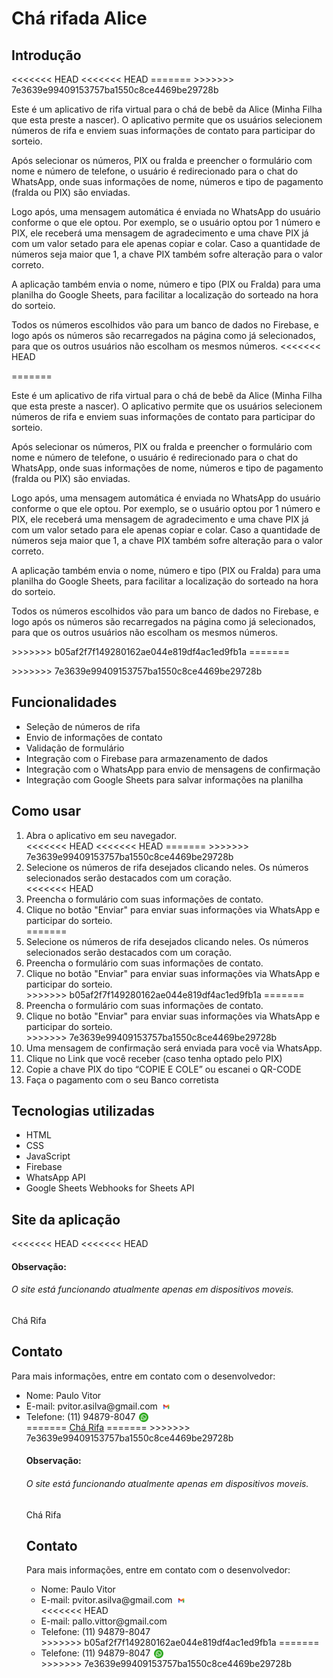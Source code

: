 <h1>Chá rifada Alice</h1>
<h2>Introdução</h2>
<<<<<<< HEAD
<<<<<<< HEAD
=======
>>>>>>> 7e3639e99409153757ba1550c8ce4469be29728b
<p>
    Este é um aplicativo de rifa virtual para o chá de bebê da Alice (Minha Filha
    que esta preste a nascer). O aplicativo permite que os usuários selecionem
    números de rifa e enviem suas informações de contato para participar do
    sorteio.
</p>
<p>
    Após selecionar os números, PIX ou fralda e preencher o formulário com nome e
    número de telefone, o usuário é redirecionado para o chat do WhatsApp, onde
    suas informações de nome, números e tipo de pagamento (fralda ou PIX) são
    enviadas.
</p>
<p>
    Logo após, uma mensagem automática é enviada no WhatsApp do usuário conforme o
    que ele optou. Por exemplo, se o usuário optou por 1 número e PIX, ele
    receberá uma mensagem de agradecimento e uma chave PIX já com um valor setado
    para ele apenas copiar e colar. Caso a quantidade de números seja maior que 1,
    a chave PIX também sofre alteração para o valor correto.
</p>
<p>
    A aplicação também envia o nome, número e tipo (PIX ou Fralda) para uma
    planilha do Google Sheets, para facilitar a localização do sorteado na hora do
    sorteio.
</p>
<p>
    Todos os números escolhidos vão para um banco de dados no Firebase, e logo
    após os números são recarregados na página como já selecionados, para que os
    outros usuários não escolham os mesmos números.
<<<<<<< HEAD
</p>
=======
<p>Este é um aplicativo de rifa virtual para o chá de bebê da Alice (Minha Filha que esta preste a nascer). O aplicativo
    permite que os usuários selecionem números de rifa e enviem suas informações de contato para participar do sorteio.
</p>
<p>Após selecionar os números, PIX ou fralda e preencher o formulário com nome e número de telefone, o usuário é
    redirecionado para o chat do WhatsApp, onde suas informações de nome, números e tipo de pagamento (fralda ou PIX)
    são enviadas.</p>
<p>Logo após, uma mensagem automática é enviada no WhatsApp do usuário conforme o que ele optou. Por exemplo, se o
    usuário optou por 1 número e PIX, ele receberá uma mensagem de agradecimento e uma chave PIX já com um valor setado
    para ele apenas copiar e colar. Caso a quantidade de números seja maior que 1, a chave PIX também sofre alteração
    para o valor correto.</p>
<p>A aplicação também envia o nome, número e tipo (PIX ou Fralda) para uma planilha do Google Sheets, para facilitar a
    localização do sorteado na hora do sorteio.</p>
<p>Todos os números escolhidos vão para um banco de dados no Firebase, e logo após os números são recarregados na página
    como já selecionados, para que os outros usuários não escolham os mesmos números.</p>
>>>>>>> b05af2f7f149280162ae044e819df4ac1ed9fb1a
=======
</p>
>>>>>>> 7e3639e99409153757ba1550c8ce4469be29728b
<h2>Funcionalidades</h2>
<ul>
    <li>Seleção de números de rifa</li>
    <li>Envio de informações de contato</li>
    <li>Validação de formulário</li>
    <li>Integração com o Firebase para armazenamento de dados</li>
    <li>Integração com o WhatsApp para envio de mensagens de confirmação</li>
    <li>Integração com Google Sheets para salvar informações na planilha</li>
</ul>
<h2>Como usar</h2>
<ol>
    <li>Abra o aplicativo em seu navegador.</li>
<<<<<<< HEAD
<<<<<<< HEAD
=======
>>>>>>> 7e3639e99409153757ba1550c8ce4469be29728b
    <li>
        Selecione os números de rifa desejados clicando neles. Os números
        selecionados serão destacados com um coração.
    </li>
<<<<<<< HEAD
    <li>Preencha o formulário com suas informações de contato.</li>
    <li>
        Clique no botão "Enviar" para enviar suas informações via WhatsApp e
        participar do sorteio.
    </li>
=======
    <li>Selecione os números de rifa desejados clicando neles. Os números selecionados serão destacados com um coração.</li>
    <li>Preencha o formulário com suas informações de contato.</li>
    <li>Clique no botão "Enviar" para enviar suas informações via WhatsApp e participar do sorteio.</li>
>>>>>>> b05af2f7f149280162ae044e819df4ac1ed9fb1a
=======
    <li>Preencha o formulário com suas informações de contato.</li>
    <li>
        Clique no botão "Enviar" para enviar suas informações via WhatsApp e
        participar do sorteio.
    </li>
>>>>>>> 7e3639e99409153757ba1550c8ce4469be29728b
    <li>Uma mensagem de confirmação será enviada para você via WhatsApp.</li>
    <li>Clique no Link que você receber (caso tenha optado pelo PIX)</li>
    <li>Copie a chave PIX do tipo “COPIE E COLE” ou escanei o QR-CODE</li>
    <li>Faça o pagamento com o seu Banco corretista</li>
</ol>
<h2>Tecnologias utilizadas</h2>
<ul>
    <li>HTML</li>
    <li>CSS</li>
    <li>JavaScript</li>
    <li>Firebase</li>
    <li>WhatsApp API</li>
    <li>Google Sheets Webhooks for Sheets API</li>
</ul>
<h2>Site da aplicação</h2>
<<<<<<< HEAD
<<<<<<< HEAD
<h4>Observação:</h4>
<h6>O site está funcionando atualmente apenas em dispositivos moveis.</h6>
<a href="https://pallovitor.github.io/cha-rifa-alice/" style="text-decoration:none;">Chá Rifa</a>
<h2>Contato</h2>
<p>Para mais informações, entre em contato com o desenvolvedor:</p>
<ul>
    <li>Nome: Paulo Vitor</li>
    <li>
        E-mail: pvitor.asilva@gmail.com<a href="mailto:pvitor.asilva@gmail.com" style="text-decoration:none;"><img
                src="./assets/gmail.webp" alt="gmail-logo"
                style="height: 15px; width: 15; position: absolute; margin: 2px 0 0 6px; "></a>
    </li>
    <li>Telefone: (11) 94879-8047 <a href="https://api.whatsapp.com/send?phone=5511948798047&text=Olá! Paulo tudo bem?"
            target="_blank" style="text-decoration:none; "> <img src="./assets/whatsApp.png" alt="logo-whatsapp"
                style="height: 15px; width: 15; position: absolute; margin: 2px 0 0 6px;" /></a></li>
=======
<a href="https://pallovitor.github.io/cha-rifa-alice/">Chá Rifa</a>
=======
>>>>>>> 7e3639e99409153757ba1550c8ce4469be29728b
<h4>Observação:</h4>
<h6>O site está funcionando atualmente apenas em dispositivos moveis.</h6>
<a href="https://pallovitor.github.io/cha-rifa-alice/" style="text-decoration:none;">Chá Rifa</a>
<h2>Contato</h2>
<p>Para mais informações, entre em contato com o desenvolvedor:</p>
<ul>
    <li>Nome: Paulo Vitor</li>
    <li>
        E-mail: pvitor.asilva@gmail.com<a href="mailto:pvitor.asilva@gmail.com" style="text-decoration:none;"><img
                src="./assets/gmail.webp" alt="gmail-logo"
                style="height: 15px; width: 15; position: absolute; margin: 2px 0 0 6px; "></a>
    </li>
<<<<<<< HEAD
    <li>E-mail: pallo.vittor@gmail.com</li>
    <li>Telefone: (11) 94879-8047</li>
>>>>>>> b05af2f7f149280162ae044e819df4ac1ed9fb1a
=======
    <li>Telefone: (11) 94879-8047 <a href="https://api.whatsapp.com/send?phone=5511948798047&text=Olá! Paulo tudo bem?"
            target="_blank" style="text-decoration:none; "> <img src="./assets/whatsApp.png" alt="logo-whatsapp"
                style="height: 15px; width: 15; position: absolute; margin: 2px 0 0 6px;" /></a></li>
>>>>>>> 7e3639e99409153757ba1550c8ce4469be29728b
</ul>
